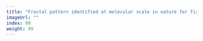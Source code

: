 ```yaml
---
title: "Fractal pattern identified at molecular scale in nature for first time"
imageUrl: ""
index: 99
weight: 99
---
```

